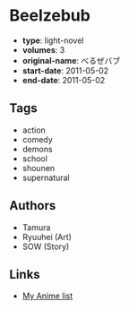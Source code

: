 # Beelzebub

-   **type**: light-novel
-   **volumes**: 3
-   **original-name**: べるぜバブ
-   **start-date**: 2011-05-02
-   **end-date**: 2011-05-02

## Tags

-   action
-   comedy
-   demons
-   school
-   shounen
-   supernatural

## Authors

-   Tamura
-   Ryuuhei (Art)
-   SOW (Story)

## Links

-   [My Anime list](https://myanimelist.net/manga/77849/Beelzebub)
